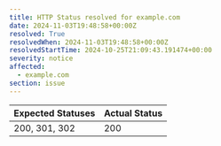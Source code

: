 ```yaml
---
title: HTTP Status resolved for example.com
date: 2024-11-03T19:48:58+00:00Z
resolved: True
resolvedWhen: 2024-11-03T19:48:58+00:00Z
resolvedStartTime: 2024-10-25T21:09:43.191474+00:00
severity: notice
affected:
  - example.com
section: issue
---
```


| Expected Statuses | Actual Status  |
|-------------------|----------------|
| 200, 301, 302 | 200 |

